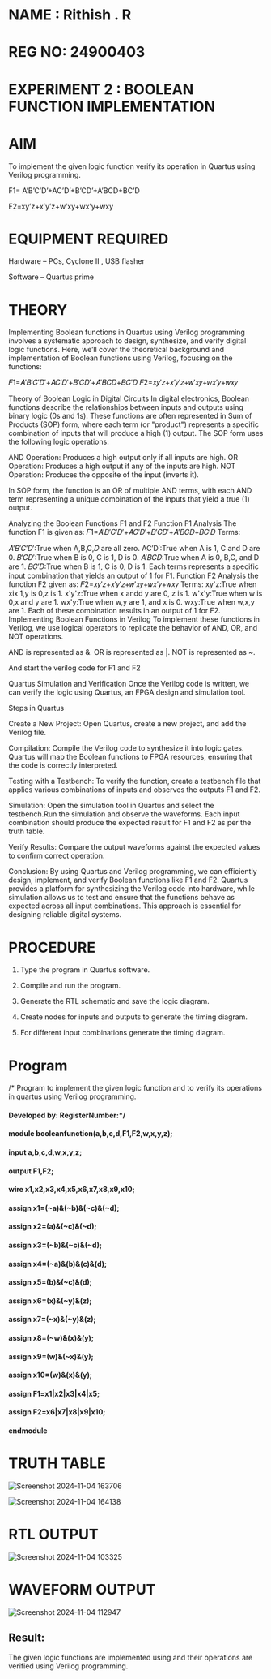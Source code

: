 # NAME : Rithish . R
# REG NO: 24900403
# EXPERIMENT 2 : BOOLEAN FUNCTION IMPLEMENTATION

# AIM

To implement the given logic function verify its operation in Quartus using Verilog programming.

F1= A’B’C’D’+AC’D’+B’CD’+A’BCD+BC’D 

F2=xy’z+x’y’z+w’xy+wx’y+wxy

# EQUIPMENT REQUIRED

Hardware – PCs, Cyclone II , USB flasher

 Software – Quartus prime

 # THEORY
 Implementing Boolean functions in Quartus using Verilog programming involves a systematic approach to design, synthesize, and verify digital logic functions. Here, we’ll cover the theoretical background and implementation of Boolean functions using Verilog, focusing on the functions:

𝐹1=𝐴′𝐵′𝐶′𝐷′+𝐴𝐶′𝐷′+𝐵′𝐶𝐷′+𝐴′𝐵𝐶𝐷+𝐵𝐶′𝐷 𝐹2=𝑥𝑦′𝑧+𝑥′𝑦′𝑧+𝑤′𝑥𝑦+𝑤𝑥′𝑦+𝑤𝑥𝑦

Theory of Boolean Logic in Digital Circuits In digital electronics, Boolean functions describe the relationships between inputs and outputs using binary logic (0s and 1s). These functions are often represented in Sum of Products (SOP) form, where each term (or "product") represents a specific combination of inputs that will produce a high (1) output. The SOP form uses the following logic operations:

AND Operation: Produces a high output only if all inputs are high. OR Operation: Produces a high output if any of the inputs are high. NOT Operation: Produces the opposite of the input (inverts it).

In SOP form, the function is an OR of multiple AND terms, with each AND term representing a unique combination of the inputs that yield a true (1) output.

Analyzing the Boolean Functions F1 and F2 Function F1 Analysis The function F1 is given as: 𝐹1=𝐴′𝐵′𝐶′𝐷′+𝐴𝐶′𝐷′+𝐵′𝐶𝐷′+𝐴′𝐵𝐶𝐷+𝐵𝐶′𝐷 Terms:

𝐴′𝐵′𝐶′𝐷′:True when A,B,C,𝐷 are all zero.
AC′D′:True when A is 1, C and D are 0.
𝐵′𝐶𝐷′:True when B is 0, C is 1, D is 0.
𝐴′𝐵𝐶𝐷:True when A is 0, B,C, and D are 1.
𝐵𝐶′𝐷:True when B is 1, C is 0, D is 1. Each terms represents a specific input combination that yields an output of 1 for F1. Function F2 Analysis the function F2 given as: 𝐹2=𝑥𝑦′𝑧+𝑥′𝑦′𝑧+𝑤′𝑥𝑦+𝑤𝑥′𝑦+𝑤𝑥𝑦 Terms:
xy'z:True when xix 1,y is 0,z is 1.
x'y'z:True when x andd y are 0, z is 1.
w'x'y:True when w is 0,x and y are 1.
wx'y:True when w,y are 1, and x is 0.
wxy:True when w,x,y are 1. Each of these combination results in an output of 1 for F2.
Implementing Boolean Functions in Verilog To implement these functions in Verilog, we use logical operators to replicate the behavior of AND, OR, and NOT operations.

AND is represented as &. OR is represented as |. NOT is represented as ~.

And start the verilog code for F1 and F2

Quartus Simulation and Verification Once the Verilog code is written, we can verify the logic using Quartus, an FPGA design and simulation tool.

Steps in Quartus

Create a New Project: Open Quartus, create a new project, and add the Verilog file.

Compilation: Compile the Verilog code to synthesize it into logic gates. Quartus will map the Boolean functions to FPGA resources, ensuring that the code is correctly interpreted.

Testing with a Testbench: To verify the function, create a testbench file that applies various combinations of inputs and observes the outputs F1 and F2.

Simulation: Open the simulation tool in Quartus and select the testbench.Run the simulation and observe the waveforms. Each input combination should produce the expected result for F1 and F2 as per the truth table.

Verify Results: Compare the output waveforms against the expected values to confirm correct operation.

Conclusion: By using Quartus and Verilog programming, we can efficiently design, implement, and verify Boolean functions like F1 and F2. Quartus provides a platform for synthesizing the Verilog code into hardware, while simulation allows us to test and ensure that the functions behave as expected across all input combinations. This approach is essential for designing reliable digital systems.

# PROCEDURE

1.	Type the program in Quartus software.

2.	Compile and run the program.

3.	Generate the RTL schematic and save the logic diagram.

4.	Create nodes for inputs and outputs to generate the timing diagram.

5.	For different input combinations generate the timing diagram.


# Program

/* Program to implement the given logic function and to verify its operations in quartus using Verilog programming. 

#### Developed by: RegisterNumber:*/
#### module booleanfunction(a,b,c,d,F1,F2,w,x,y,z);
#### input a,b,c,d,w,x,y,z;
#### output F1,F2;
#### wire x1,x2,x3,x4,x5,x6,x7,x8,x9,x10;
#### assign x1=(~a)&(~b)&(~c)&(~d);
#### assign x2=(a)&(~c)&(~d);
#### assign x3=(~b)&(~c)&(~d);
#### assign x4=(~a)&(b)&(c)&(d);
#### assign x5=(b)&(~c)&(d);
#### assign x6=(x)&(~y)&(z);
#### assign x7=(~x)&(~y)&(z);
#### assign x8=(~w)&(x)&(y);
#### assign x9=(w)&(~x)&(y);
#### assign x10=(w)&(x)&(y);
#### assign F1=x1|x2|x3|x4|x5;
#### assign F2=x6|x7|x8|x9|x10;
#### endmodule


# TRUTH TABLE
![Screenshot 2024-11-04 163706](https://github.com/user-attachments/assets/141beec2-4c38-4b9a-a438-012179c81f3c)

![Screenshot 2024-11-04 164138](https://github.com/user-attachments/assets/f29d7c61-26ce-4d6a-961f-b03c3a14b0b7)



# RTL OUTPUT
![Screenshot 2024-11-04 103325](https://github.com/user-attachments/assets/77e6ba2b-0228-4c93-a09a-caf8260946d4)



# WAVEFORM OUTPUT

![Screenshot 2024-11-04 112947](https://github.com/user-attachments/assets/2c250a2d-cc0e-45c8-84e7-c66d5d969790)


## Result:

 The given logic functions are implemented using and their operations are verified using Verilog programming.
